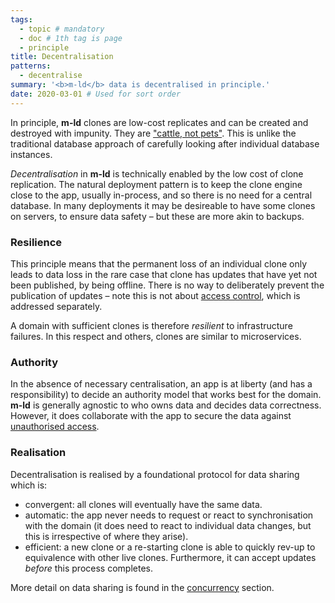 ```yaml
---
tags:
  - topic # mandatory
  - doc # 1th tag is page
  - principle
title: Decentralisation
patterns:
  - decentralise
summary: '<b>m-ld</b> data is decentralised in principle.'
date: 2020-03-01 # Used for sort order
---
```

In principle, **m-ld** clones are low-cost replicates and can be created and
destroyed with impunity. They are
["cattle,&nbsp;not&nbsp;pets"](http://cloudscaling.com/blog/cloud-computing/the-history-of-pets-vs-cattle/).
This is unlike the traditional database approach of carefully looking after
individual database instances.

*Decentralisation* in **m-ld** is technically enabled by the low cost of clone
replication. The natural deployment pattern is to keep the clone engine close to
the app, usually in-process, and so there is no need for a central database. In
many deployments it may be desireable to have some clones on servers, to ensure
data safety – but these are more akin to backups.

### Resilience
This principle means that the permanent loss of an individual clone only leads
to data loss in the rare case that clone has updates that have yet not been
published, by being offline. There is no way to deliberately prevent the
publication of updates – note this is not about
[access&nbsp;control](/doc/#security), which is addressed separately.

A domain with sufficient clones is therefore *resilient* to infrastructure
failures. In this respect and others, clones are similar to microservices.

### Authority
In the absence of necessary centralisation, an app is at liberty (and has a
responsibility) to decide an authority model that works best for the domain.
**m-ld** is generally agnostic to who owns data and decides data correctness.
However, it does collaborate with the app to secure the data against
[unauthorised&nbsp;access](/doc/#security).

### Realisation
Decentralisation is realised by a foundational protocol for data sharing which
is:
- convergent: all clones will eventually have the same data.
- automatic: the app never needs to request or react to synchronisation with the
  domain (it does need to react to individual data changes, but this is
  irrespective of where they arise).
- efficient: a new clone or a re-starting clone is able to quickly rev-up to
  equivalence with other live clones. Furthermore, it can accept updates
  *before* this process completes.

More detail on data sharing is found in the [concurrency](/doc/#concurrency)
section.